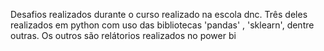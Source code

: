 Desafios realizados durante o curso realizado na escola dnc. 
Três deles realizados em python com uso das bibliotecas 'pandas' , 'sklearn', dentre outras.
Os outros são relátorios realizados no power bi
